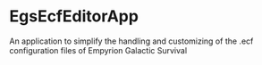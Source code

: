 # EgsEcfEditorApp
An application to simplify the handling and customizing of the .ecf configuration files of Empyrion Galactic Survival 

